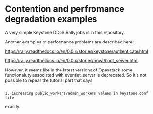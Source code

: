 # Contention and perfromance degradation examples

A very simple Keystone DDoS Rally jobs is in this repository. 

Another examples of performance problems are described here:

https://rally.readthedocs.io/en/0.0.4/stories/keystone/authenticate.html

https://rally.readthedocs.io/en/0.0.4/stories/nova/boot_server.html

However, it seems like in the latest versions of Openstack 
some functionaluty associated with eventlet_server is deprecated. So it's not possible to repear the tutorial part that says

```

1. increasing public_workers/admin_workers values in keystone.conf file

```

exactly.

